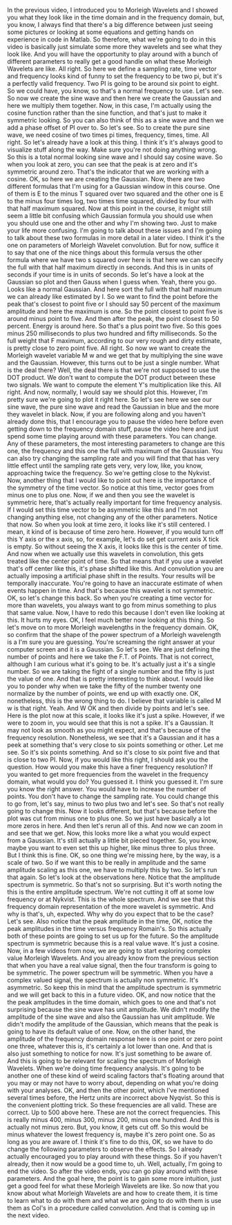  In the previous video, I introduced you to Morleigh Wavelets and I showed you what they look like in the time domain and in the frequency domain, but, you know, I always find that there's a big difference between just seeing some pictures or looking at some equations and getting hands on experience in code in Matlab. So therefore, what we're going to do in this video is basically just simulate some more they wavelets and see what they look like. And you will have the opportunity to play around with a bunch of different parameters to really get a good handle on what these Morleigh Wavelets are like. All right. So here we define a sampling rate, time vector and frequency looks kind of funny to set the frequency to be two pi, but it's a perfectly valid frequency. Two PI is going to be around six point to eight. So we could have, you know, so that's a normal frequency to use. Let's see. So now we create the sine wave and then here we create the Gaussian and here we multiply them together. Now, in this case, I'm actually using the cosine function rather than the sine function, and that's just to make it symmetric looking. So you can also think of this as a sine wave and then we add a phase offset of PI over to. So let's see. So to create the pure sine wave, we need cosine of two times pi times, frequency, times, time. All right. So let's already have a look at this thing. I think it's it's always good to visualize stuff along the way. Make sure you're not doing anything wrong. So this is a total normal looking sine wave and I should say cosine wave. So when you look at zero, you can see that the peak is at zero and it's symmetric around zero. That's the indicator that we are working with a cosine. OK, so here we are creating the Gaussian. Now, there are two different formulas that I'm using for a Gaussian window in this course. One of them is E to the minus T squared over two squared and the other one is E to the minus four times log, two times time squared, divided by four with that half maximum squared. Now at this point in the course, it might still seem a little bit confusing which Gaussian formula you should use when you should use one and the other and why I'm showing two. Just to make your life more confusing. I'm going to talk about these issues and I'm going to talk about these two formulas in more detail in a later video. I think it's the one on parameters of Morleigh Wavelet convolution. But for now, suffice it to say that one of the nice things about this formula versus the other formula where we have two s squared over here is that here we can specify the full with that half maximum directly in seconds. And this is in units of seconds if your time is in units of seconds. So let's have a look at the Gaussian so plot and then Gauss when I guess when. Yeah, there you go. Looks like a normal Gaussian. And here sort the full with that half maximum we can already like estimated by I. So we want to find the point before the peak that's closest to point five or I should say 50 percent of the maximum amplitude and here the maximum is one. So the point closest to point five is around minus point to five. And then after the peak, the point closest to 50 percent. Energy is around here. So that's a plus point two five. So this goes minus 250 milliseconds to plus two hundred and fifty milliseconds. So the full weight that F maximum, according to our very rough and dirty estimate, is pretty close to zero point five. All right. So now we want to create the Morleigh wavelet variable M w and we get that by multiplying the sine wave and the Gaussian. However, this turns out to be just a single number. What is the deal there? Well, the deal there is that we're not supposed to use the DOT product. We don't want to compute the DOT product between these two signals. We want to compute the element Y's multiplication like this. All right. And now, normally, I would say we should plot this. However, I'm pretty sure we're going to plot it right here. So let's see here we see our sine wave, the pure sine wave and read the Gaussian in blue and the more they wavelet in black. Now, if you are following along and you haven't already done this, that I encourage you to pause the video here before even getting down to the frequency domain stuff, pause the video here and just spend some time playing around with these parameters. You can change. Any of these parameters, the most interesting parameters to change are this one, the frequency and this one the full with maximum of the Gaussian. You can also try changing the sampling rate and you will find that that has very little effect until the sampling rate gets very, very low, like, you know, approaching twice the frequency. So we're getting close to the Nykvist. Now, another thing that I would like to point out here is the importance of the symmetry of the time vector. So notice at this time, vector goes from minus one to plus one. Now, if we and then you see the wavelet is symmetric here, that's actually really important for time frequency analysis. If I would set this time vector to be asymmetric like this and I'm not changing anything else, not changing any of the other parameters. Notice that now. So when you look at time zero, it looks like it's still centered. I mean, it kind of is because of time zero here. However, if you would turn off this Y axis or the x axis, so, for example, let's do set get current axis X tick is empty. So without seeing the X axis, it looks like this is the center of time. And now when we actually use this wavelets in convolution, this gets treated like the center point of time. So that means that if you use a wavelet that's off center like this, it's phase shifted like this. And convolution you are actually imposing a artificial phase shift in the results. Your results will be temporally inaccurate. You're going to have an inaccurate estimate of when events happen in time. And that's because this wavelet is not symmetric. OK, so let's change this back. So when you're creating a time vector for more than wavelets, you always want to go from minus something to plus that same value. Now, I have to redo this because I don't even like looking at this. It hurts my eyes. OK, I feel much better now looking at this thing. So let's move on to more Morleigh wavelengths in the frequency domain. OK, so confirm that the shape of the power spectrum of a Morleigh wavelength is a I'm sure you are guessing. You're screaming the right answer at your computer screen and it is a Gaussian. So let's see. We are just defining the number of points and here we take the F.T. of Points. That is not correct, although I am curious what it's going to be. It's actually just a it's a single number. So we are taking the fight of a single number and the fifty is just the value of one. And that is pretty interesting to think about. I would like you to ponder why when we take the fifty of the number twenty one normalize by the number of points, we end up with exactly one. OK, nonetheless, this is the wrong thing to do. I believe that variable is called M w is that right. Yeah. And W OK and then divide by points and let's see. Here is the plot now at this scale, it looks like it's just a spike. However, if we were to zoom in, you would see that this is not a spike. It's a Gaussian. It may not look as smooth as you might expect, and that's because of the frequency resolution. Nonetheless, we see that it's a Gaussian and it has a peek at something that's very close to six points something or other. Let me see. So it's six points something. And so it's close to six point five and that is close to two PI. Now, if you would like this right, I should ask you the question. How would you make this have a finer frequency resolution? If you wanted to get more frequencies from the wavelet in the frequency domain, what would you do? You guessed it. I think you guessed it. I'm sure you know the right answer. You would have to increase the number of points. You don't have to change the sampling rate. You could change this to go from, let's say, minus to two plus two and let's see. So that's not really going to change this. Now it looks different, but that's because before the plot was cut from minus one to plus one. So we just have basically a lot more zeros in here. And then let's rerun all of this. And now we can zoom in and see that we get. Now, this looks more like a what you would expect from a Gaussian. It's still actually a little bit pieced together. So, you know, maybe you want to even set this up higher, like minus three to plus three. But I think this is fine. OK, so one thing we're missing here, by the way, is a scale of two. So if we want this to be really in amplitude and the same amplitude scaling as this one, we have to multiply this by two. So let's run that again. So let's look at the observations here. Notice that the amplitude spectrum is symmetric. So that's not so surprising. But it's worth noting the this is the entire amplitude spectrum. We're not cutting it off at some low frequency or at Nykvist. This is the whole spectrum. And we see that this frequency domain representation of the more wavelet is symmetric. And why is that's, uh, expected. Why why do you expect that to be the case? Let's see. Also notice that the peak amplitude in the time, OK, notice the peak amplitudes in the time versus frequency Romain's. So this actually both of these points are going to set us up for the future. So the amplitude spectrum is symmetric because this is a real value wave. It's just a cosine. Now, in a few videos from now, we are going to start exploring complex value Morleigh Wavelets. And you already know from the previous section that when you have a real value signal, then the four transform is going to be symmetric. The power spectrum will be symmetric. When you have a complex valued signal, the spectrum is actually non symmetric. It's asymmetric. So keep this in mind that the amplitude spectrum is symmetric and we will get back to this in a future video. OK, and now notice that the the peak amplitudes in the time domain, which goes to one and that's not surprising because the sine wave has unit amplitude. We didn't modify the amplitude of the sine wave and also the Gaussian has unit amplitude. We didn't modify the amplitude of the Gaussian, which means that the peak is going to have its default value of one. Now, on the other hand, the amplitude of the frequency domain response here is one point or zero point one three, whatever this is, it's certainly a lot lower than one. And that is also just something to notice for now. It's just something to be aware of. And this is going to be relevant for scaling the spectrum of Morleigh Wavelets. When we're doing time frequency analysis. It's going to be another one of these kind of weird scaling factors that's floating around that you may or may not have to worry about, depending on what you're doing with your analyses. OK, and then the other point, which I've mentioned several times before, the Hertz units are incorrect above Nyqvist. So this is the convenient plotting trick. So these frequencies are all valid. These are correct. Up to 500 above here. These are not the correct frequencies. This is really minus 400, minus 300, minus 200, minus one hundred. And this is actually not minus zero. But, you know, it gets cut off. So this would be minus whatever the lowest frequency is, maybe it's zero point one. So as long as you are aware of. I think it's fine to do this, OK, so we have to do change the following parameters to observe the effects. So I already actually encouraged you to play around with these things. So if you haven't already, then it now would be a good time to, uh. Well, actually, I'm going to end the video. So after the video ends, you can go play around with these parameters. And the goal here, the point is to gain some more intuition, just get a good feel for what these Morleigh Wavelets are like. So now that you know about what Morleigh Wavelets are and how to create them, it is time to learn what to do with them and what we are going to do with them is use them as Col's in a procedure called convolution. And that is coming up in the next video.